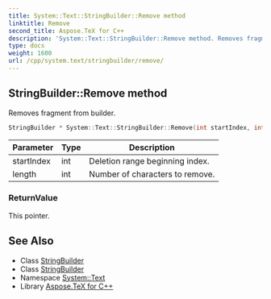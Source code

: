 ```yaml
---
title: System::Text::StringBuilder::Remove method
linktitle: Remove
second_title: Aspose.TeX for C++
description: 'System::Text::StringBuilder::Remove method. Removes fragment from builder in C++.'
type: docs
weight: 1600
url: /cpp/system.text/stringbuilder/remove/
---
```

## StringBuilder::Remove method


Removes fragment from builder.

```cpp
StringBuilder * System::Text::StringBuilder::Remove(int startIndex, int length)
```


| Parameter | Type | Description |
| --- | --- | --- |
| startIndex | int | Deletion range beginning index. |
| length | int | Number of characters to remove. |

### ReturnValue

This pointer.

## See Also

* Class [StringBuilder](../)
* Class [StringBuilder](../)
* Namespace [System::Text](../../)
* Library [Aspose.TeX for C++](../../../)
